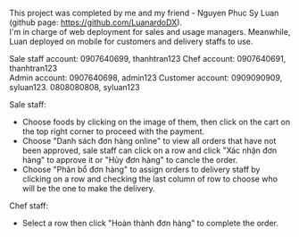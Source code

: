 This project was completed by me and my friend - Nguyen Phuc Sy Luan (github page: https://github.com/LuanardoDX).   
I'm in charge of web deployment for sales and usage managers. Meanwhile, Luan deployed on mobile for customers and delivery staffs to use.

Sale staff account: 0907640699, thanhtran123
Chef account: 0907640691, thanhtran123  
Admin account: 0907640698, admin123
Customer account: 0909090909, syluan123. 0808080808, syluan123

Sale staff:   
 - Choose foods by clicking on the image of them, then click on the cart on the top right corner to proceed with the payment.    
 - Choose "Danh sách đơn hàng online" to view all orders that have not been approved, sale staff can click on a row and click "Xác nhận đơn hàng" to approve it or "Hủy đơn hàng" to cancle the order.    
 - Choose "Phân bổ đơn hàng" to assign orders to delivery staff by clicking on a row and checking the last column of row to choose who will be the one to make the delivery.    
   
Chef staff:   
 - Select a row then click "Hoàn thành đơn hàng" to complete the order.  
